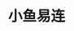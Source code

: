﻿---
id: 1108
title: "小鱼易连"
weight: 1108
version: "1.0.0"
updateTime: "2022-07-14T15:42:13"
debName: "http://113.24.212.22:8090/upload/file/com.xylink.linuxclient_1.0.0.3102-20220120_1139_loongarch64.deb"
debSize: "93.1MB"
command: "/opt/apps/com.xylink.linuxclient/files/xylinkmeetapp.sh %u"
---
